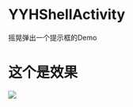 # YYHShellActivity
摇晃弹出一个提示框的Demo



# 这个是效果

![](https://github.com/Kimxu/YYHShellActivity/tree/master/demo/demo.gif)
